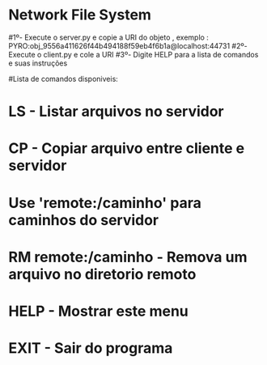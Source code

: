 # Network File System

#1º- Execute o server.py e copie a URI do objeto , exemplo : PYRO:obj_9556a411626f44b494188f59eb4f6b1a@localhost:44731
#2º- Execute o client.py e cole a URI
#3º- Digite HELP para a lista de comandos e suas instruções

#Lista de comandos disponiveis:
            
#         LS                        - Listar arquivos no servidor
#         CP <origem> <destino>     - Copiar arquivo entre cliente e servidor
#                                      Use 'remote:/caminho' para caminhos do servidor
#         RM  remote:/caminho        - Remova um arquivo no diretorio remoto
#         HELP                      - Mostrar este menu
#         EXIT                      - Sair do programa

